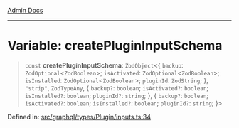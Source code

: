 [Admin Docs](/)

***

# Variable: createPluginInputSchema

> `const` **createPluginInputSchema**: `ZodObject`\<\{ `backup`: `ZodOptional`\<`ZodBoolean`\>; `isActivated`: `ZodOptional`\<`ZodBoolean`\>; `isInstalled`: `ZodOptional`\<`ZodBoolean`\>; `pluginId`: `ZodString`; \}, `"strip"`, `ZodTypeAny`, \{ `backup?`: `boolean`; `isActivated?`: `boolean`; `isInstalled?`: `boolean`; `pluginId?`: `string`; \}, \{ `backup?`: `boolean`; `isActivated?`: `boolean`; `isInstalled?`: `boolean`; `pluginId?`: `string`; \}\>

Defined in: [src/graphql/types/Plugin/inputs.ts:34](https://github.com/gautam-divyanshu/talawa-api/blob/84910820371ade6fdca33545b3a0fc1e929731b2/src/graphql/types/Plugin/inputs.ts#L34)
